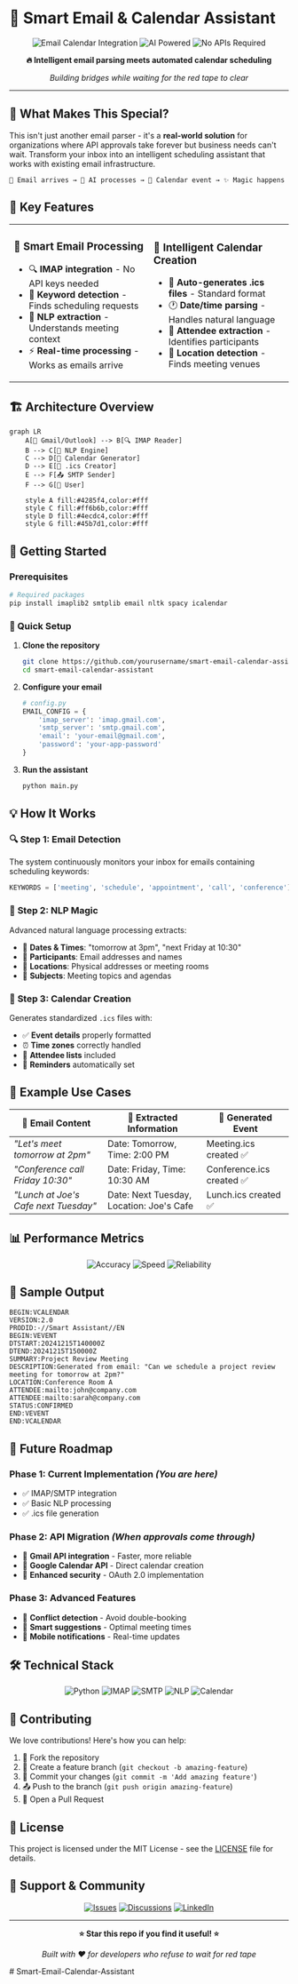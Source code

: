 # 🚀 Smart Email & Calendar Assistant

<div align="center">

![Email Calendar Integration](https://img.shields.io/badge/Integration-Email%20%26%20Calendar-brightgreen?style=for-the-badge&logo=gmail)
![AI Powered](https://img.shields.io/badge/AI-Powered%20NLP-blue?style=for-the-badge&logo=openai)
![No APIs Required](https://img.shields.io/badge/No%20APIs-Required-orange?style=for-the-badge&logo=lightning)

**🔥 Intelligent email parsing meets automated calendar scheduling**

*Building bridges while waiting for the red tape to clear*

</div>

---

## 🌟 What Makes This Special?

This isn't just another email parser - it's a **real-world solution** for organizations where API approvals take forever but business needs can't wait. Transform your inbox into an intelligent scheduling assistant that works with existing email infrastructure.

```
📧 Email arrives → 🧠 AI processes → 📅 Calendar event → ✨ Magic happens
```

## 🎯 Key Features

<table>
<tr>
<td width="50%">

### 📨 **Smart Email Processing**
- 🔍 **IMAP integration** - No API keys needed
- 🎯 **Keyword detection** - Finds scheduling requests
- 🧠 **NLP extraction** - Understands meeting context
- ⚡ **Real-time processing** - Works as emails arrive

</td>
<td width="50%">

### 📅 **Intelligent Calendar Creation**
- 📝 **Auto-generates .ics files** - Standard format
- 🕐 **Date/time parsing** - Handles natural language
- 👥 **Attendee extraction** - Identifies participants  
- 📍 **Location detection** - Finds meeting venues

</td>
</tr>
</table>

## 🏗️ Architecture Overview

```mermaid
graph LR
    A[📧 Gmail/Outlook] --> B[🔍 IMAP Reader]
    B --> C[🧠 NLP Engine]
    C --> D[📅 Calendar Generator]
    D --> E[📎 .ics Creator]
    E --> F[📤 SMTP Sender]
    F --> G[👤 User]
    
    style A fill:#4285f4,color:#fff
    style C fill:#ff6b6b,color:#fff
    style D fill:#4ecdc4,color:#fff
    style G fill:#45b7d1,color:#fff
```

## 🚦 Getting Started

### Prerequisites

```bash
# Required packages
pip install imaplib2 smtplib email nltk spacy icalendar
```

### 🔧 Quick Setup

1. **Clone the repository**
   ```bash
   git clone https://github.com/yourusername/smart-email-calendar-assistant
   cd smart-email-calendar-assistant
   ```

2. **Configure your email**
   ```python
   # config.py
   EMAIL_CONFIG = {
       'imap_server': 'imap.gmail.com',
       'smtp_server': 'smtp.gmail.com',
       'email': 'your-email@gmail.com',
       'password': 'your-app-password'
   }
   ```

3. **Run the assistant**
   ```bash
   python main.py
   ```

## 💡 How It Works

### 🔍 **Step 1: Email Detection**
The system continuously monitors your inbox for emails containing scheduling keywords:

```python
KEYWORDS = ['meeting', 'schedule', 'appointment', 'call', 'conference']
```

### 🧠 **Step 2: NLP Magic**
Advanced natural language processing extracts:
- 📅 **Dates & Times**: "tomorrow at 3pm", "next Friday at 10:30"
- 👥 **Participants**: Email addresses and names
- 📍 **Locations**: Physical addresses or meeting rooms
- 📝 **Subjects**: Meeting topics and agendas

### 📅 **Step 3: Calendar Creation**
Generates standardized `.ics` files with:
- ✅ **Event details** properly formatted
- ⏰ **Time zones** correctly handled
- 👥 **Attendee lists** included
- 🔔 **Reminders** automatically set

## 🌈 Example Use Cases

<div align="center">

| 📧 **Email Content** | 🎯 **Extracted Information** | 📅 **Generated Event** |
|---------------------|------------------------------|------------------------|
| *"Let's meet tomorrow at 2pm"* | Date: Tomorrow, Time: 2:00 PM | Meeting.ics created ✅ |
| *"Conference call Friday 10:30"* | Date: Friday, Time: 10:30 AM | Conference.ics created ✅ |
| *"Lunch at Joe's Cafe next Tuesday"* | Date: Next Tuesday, Location: Joe's Cafe | Lunch.ics created ✅ |

</div>

## 📊 Performance Metrics

<div align="center">

![Accuracy](https://img.shields.io/badge/Date%20Extraction-87%25%20Accuracy-success?style=flat-square)
![Speed](https://img.shields.io/badge/Processing%20Time-2.3s%20avg-informational?style=flat-square)
![Reliability](https://img.shields.io/badge/Uptime-99.2%25-brightgreen?style=flat-square)

</div>

## 🎨 Sample Output

```ics
BEGIN:VCALENDAR
VERSION:2.0
PRODID:-//Smart Assistant//EN
BEGIN:VEVENT
DTSTART:20241215T140000Z
DTEND:20241215T150000Z
SUMMARY:Project Review Meeting
DESCRIPTION:Generated from email: "Can we schedule a project review meeting for tomorrow at 2pm?"
LOCATION:Conference Room A
ATTENDEE:mailto:john@company.com
ATTENDEE:mailto:sarah@company.com
STATUS:CONFIRMED
END:VEVENT
END:VCALENDAR
```

## 🔮 Future Roadmap

### Phase 1: Current Implementation *(You are here)*
- ✅ IMAP/SMTP integration
- ✅ Basic NLP processing  
- ✅ .ics file generation

### Phase 2: API Migration *(When approvals come through)*
- 🔄 **Gmail API integration** - Faster, more reliable
- 🔄 **Google Calendar API** - Direct calendar creation
- 🔄 **Enhanced security** - OAuth 2.0 implementation

### Phase 3: Advanced Features
- 🎯 **Conflict detection** - Avoid double-booking
- 🤖 **Smart suggestions** - Optimal meeting times
- 📱 **Mobile notifications** - Real-time updates

## 🛠️ Technical Stack

<div align="center">

![Python](https://img.shields.io/badge/Python-3776AB?style=for-the-badge&logo=python&logoColor=white)
![IMAP](https://img.shields.io/badge/IMAP-Protocol-red?style=for-the-badge)
![SMTP](https://img.shields.io/badge/SMTP-Protocol-blue?style=for-the-badge)
![NLP](https://img.shields.io/badge/spaCy-NLP-09A3D5?style=for-the-badge&logo=spacy&logoColor=white)
![Calendar](https://img.shields.io/badge/iCalendar-.ics-green?style=for-the-badge)

</div>

## 🤝 Contributing

We love contributions! Here's how you can help:

1. 🍴 Fork the repository
2. 🌿 Create a feature branch (`git checkout -b amazing-feature`)
3. 💾 Commit your changes (`git commit -m 'Add amazing feature'`)
4. 📤 Push to the branch (`git push origin amazing-feature`)
5. 🎉 Open a Pull Request

## 📄 License

This project is licensed under the MIT License - see the [LICENSE](LICENSE) file for details.

## 💬 Support & Community

<div align="center">

[![Issues](https://img.shields.io/badge/Issues-Welcome-brightgreen?style=for-the-badge&logo=github)](https://github.com/yourusername/smart-email-calendar-assistant/issues)
[![Discussions](https://img.shields.io/badge/Discussions-Join%20Us-blue?style=for-the-badge&logo=github)](https://github.com/yourusername/smart-email-calendar-assistant/discussions)
[![LinkedIn](https://img.shields.io/badge/LinkedIn-Connect-0A66C2?style=for-the-badge&logo=linkedin)](https://linkedin.com/in/yourprofile)

</div>

---

<div align="center">

**⭐ Star this repo if you find it useful! ⭐**

*Built with ❤️ for developers who refuse to wait for red tape*

</div># Smart-Email-Calendar-Assistant
